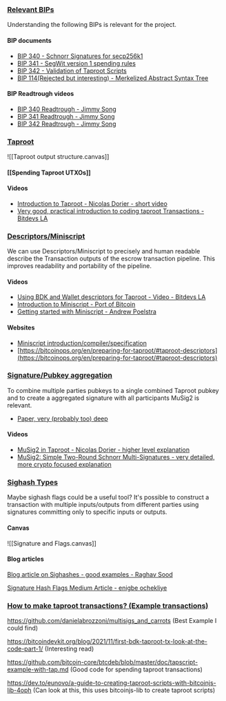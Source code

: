 ### <u>Relevant BIPs</u>

Understanding the following BIPs is relevant for the project.
#### BIP documents

* [BIP 340 - Schnorr Signatures for secp256k1](https://github.com/bitcoin/bips/blob/master/bip-0340.mediawiki)
* [BIP 341 - SegWit version 1 spending rules](https://github.com/bitcoin/bips/blob/master/bip-0341.mediawiki)
* [BIP 342 - Validation of Taproot Scripts](https://github.com/bitcoin/bips/blob/master/bip-0342.mediawiki)
* [BIP 114(Rejected but interesting) - Merkelized Abstract Syntax Tree](https://github.com/bitcoin/bips/blob/master/bip-0114.mediawiki)

#### BIP Readtrough videos

* [BIP 340 Readtrough - Jimmy Song](https://www.youtube.com/watch?v=rVsNFMzQUck)
* [BIP 341 Readtrough - Jimmy Song](https://www.youtube.com/watch?v=pkS9aorpxNc)
* [BIP 342 Readtrough - Jimmy Song](https://www.youtube.com/watch?v=fAEcXh6nZ9U)

### <u>Taproot</u>

![[Taproot output structure.canvas]]

#### [[Spending Taproot UTXOs]]
#### Videos 

* [Introduction to Taproot - Nicolas Dorier - short video](https://www.youtube.com/watch?v=I7HsXKgtD2I)
* [Very good, practical introduction to coding taproot Transactions - Bitdevs LA](https://www.youtube.com/watch?v=E-HxgNkPB-8) 

### <u>Descriptors/Miniscript</u>

We can use Descriptors/Miniscript to precisely and human readable describe the Transaction outputs of the escrow transaction pipeline. This improves readability and portability of the pipeline.
#### Videos

* [Using BDK and Wallet descriptors for Taproot - Video - Bitdevs LA](https://www.youtube.com/watch?v=wsQIZRY2BD0)
* [Introduction to Miniscript - Port of Bitcoin](https://www.youtube.com/watch?v=uNZpfHEtP4U)
* [Getting started with Miniscript - Andrew Poelstra](https://www.youtube.com/watch?v=eTUuwASdUBE)
#### Websites

* [Miniscript introduction/compiler/specification](https://bitcoin.sipa.be/miniscript/)
* [https://bitcoinops.org/en/preparing-for-taproot/#taproot-descriptors](https://bitcoinops.org/en/preparing-for-taproot/#taproot-descriptors)


### <u>Signature/Pubkey aggregation</u>

To combine multiple parties pubkeys to a single combined Taproot pubkey and to create a aggregated signature with all participants MuSig2 is relevant.

* [Paper, very (probably too) deep](https://eprint.iacr.org/2020/1261)

#### Videos

* [MuSig2 in Taproot - Nicolas Dorier - higher level explanation](https://www.youtube.com/watch?v=hrUyGW91JBc)
* [MuSig2: Simple Two-Round Schnorr Multi-Signatures - very detailed, more crypto focused explanation](https://www.youtube.com/watch?v=Dzqj236cVHk)

### <u>Sighash Types</u>

Maybe sighash flags could be a useful tool?
It's possible to construct a transaction with multiple inputs/outputs from different parties using signatures committing only to specific inputs or outputs.
#### Canvas

![[Signature and Flags.canvas]]
#### Blog articles

[Blog article on Sighashes - good examples - Raghav Sood](https://raghavsood.com/blog/2018/06/10/bitcoin-signature-types-sighash)

[Signature Hash Flags Medium Article - enigbe ochekliye](https://enigbe.medium.com/signature-hash-flags-f059d035ddd0)



### <u>How to make taproot transactions? (Example transactions)</u>

  

https://github.com/danielabrozzoni/multisigs_and_carrots (Best Example I could find)

https://bitcoindevkit.org/blog/2021/11/first-bdk-taproot-tx-look-at-the-code-part-1/ (Interesting read)

https://github.com/bitcoin-core/btcdeb/blob/master/doc/tapscript-example-with-tap.md (Good code for spending taproot transactions)

https://dev.to/eunovo/a-guide-to-creating-taproot-scripts-with-bitcoinjs-lib-4oph (Can look at this, this uses bitcoinjs-lib to create taproot scripts)

  
  
